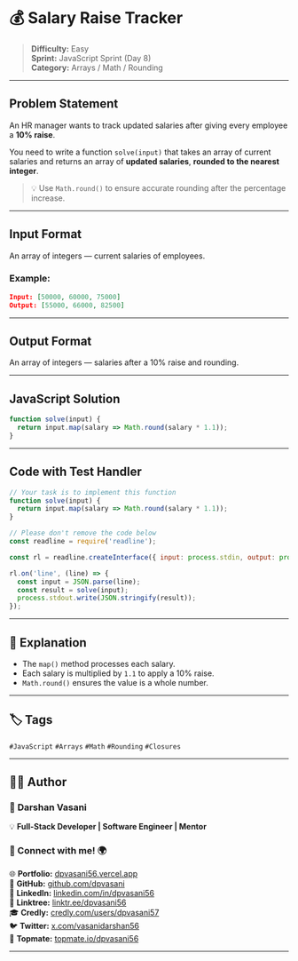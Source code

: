 # 💰 Salary Raise Tracker

> **Difficulty:** Easy  
> **Sprint:** JavaScript Sprint (Day 8)  
> **Category:** Arrays / Math / Rounding

---

## Problem Statement

An HR manager wants to track updated salaries after giving every employee a **10% raise**.

You need to write a function `solve(input)` that takes an array of current salaries and returns an array of **updated salaries**, **rounded to the nearest integer**.

> 💡 Use `Math.round()` to ensure accurate rounding after the percentage increase.

---

## Input Format

An array of integers — current salaries of employees.

### Example:

```json
Input: [50000, 60000, 75000]
Output: [55000, 66000, 82500]
```

---

## Output Format

An array of integers — salaries after a 10% raise and rounding.

---

## JavaScript Solution

```js
function solve(input) {
  return input.map(salary => Math.round(salary * 1.1));
}
```

---

## Code with Test Handler

```js
// Your task is to implement this function
function solve(input) {
  return input.map(salary => Math.round(salary * 1.1));
}

// Please don't remove the code below
const readline = require('readline');

const rl = readline.createInterface({ input: process.stdin, output: process.stdout });

rl.on('line', (line) => {
  const input = JSON.parse(line);
  const result = solve(input);
  process.stdout.write(JSON.stringify(result));
});
```

---

## 🧠 Explanation

- The `map()` method processes each salary.
- Each salary is multiplied by `1.1` to apply a 10% raise.
- `Math.round()` ensures the value is a whole number.

---

## 🏷️ Tags

`#JavaScript` `#Arrays` `#Math` `#Rounding` `#Closures`

---

## 👨‍💻 Author  

### 🚀 **Darshan Vasani**  
💡 **Full-Stack Developer | Software Engineer | Mentor**    

### 🔗 Connect with me! 🌍  
🌐 **Portfolio:** [dpvasani56.vercel.app](https://dpvasani56.vercel.app/)  
🐙 **GitHub:** [github.com/dpvasani](https://github.com/dpvasani)  
💼 **LinkedIn:** [linkedin.com/in/dpvasani56](https://www.linkedin.com/in/dpvasani56/)  
🌳 **Linktree:** [linktr.ee/dpvasani56](https://linktr.ee/dpvasani56)  
🎓 **Credly:** [credly.com/users/dpvasani57](https://www.credly.com/users/dpvasani57/)  
🐦 **Twitter:** [x.com/vasanidarshan56](https://x.com/vasanidarshan56)  
📢 **Topmate:** [topmate.io/dpvasani56](https://topmate.io/dpvasani56)  

---

